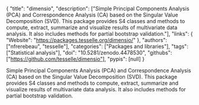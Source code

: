 {
  "title": "dimensio",
  "description": ["Simple Principal Components Analysis (PCA) and Correspondence Analysis (CA) based on the Singular Value Decomposition (SVD). This package provides S4 classes and methods to compute, extract, summarize and visualize results of multivariate data analysis. It also includes methods for partial bootstrap validation."],
  "links": {
    "Website": "https://packages.tesselle.org/dimensio/"
  },
  "authors": ["nfrerebeau", "tesselle"],
  "categories": ["Packages and libraries"],
  "tags": ["Statistical analysis"],
  "doi": "10.5281/zenodo.4478530",
  "githubs": ["https://github.com/tesselle/dimensio"],
  "pypis": [null]
}

<!-- Generated by csv2md.R – do not edit by hand -->

Simple Principal Components Analysis (PCA) and Correspondence Analysis (CA) based on the Singular Value Decomposition (SVD). This package provides S4 classes and methods to compute, extract, summarize and visualize results of multivariate data analysis. It also includes methods for partial bootstrap validation.